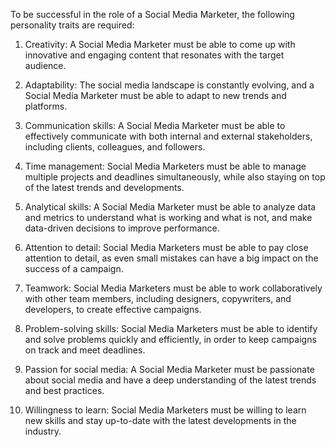 To be successful in the role of a Social Media Marketer, the following personality traits are required:

1. Creativity: A Social Media Marketer must be able to come up with innovative and engaging content that resonates with the target audience.

2. Adaptability: The social media landscape is constantly evolving, and a Social Media Marketer must be able to adapt to new trends and platforms.

3. Communication skills: A Social Media Marketer must be able to effectively communicate with both internal and external stakeholders, including clients, colleagues, and followers.

4. Time management: Social Media Marketers must be able to manage multiple projects and deadlines simultaneously, while also staying on top of the latest trends and developments.

5. Analytical skills: A Social Media Marketer must be able to analyze data and metrics to understand what is working and what is not, and make data-driven decisions to improve performance.

6. Attention to detail: Social Media Marketers must be able to pay close attention to detail, as even small mistakes can have a big impact on the success of a campaign.

7. Teamwork: Social Media Marketers must be able to work collaboratively with other team members, including designers, copywriters, and developers, to create effective campaigns.

8. Problem-solving skills: Social Media Marketers must be able to identify and solve problems quickly and efficiently, in order to keep campaigns on track and meet deadlines.

9. Passion for social media: A Social Media Marketer must be passionate about social media and have a deep understanding of the latest trends and best practices.

10. Willingness to learn: Social Media Marketers must be willing to learn new skills and stay up-to-date with the latest developments in the industry.